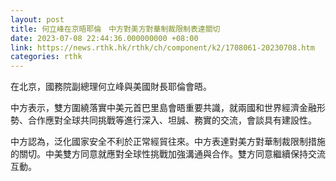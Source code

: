 ```yaml
---
layout: post
title: 何立峰在京晤耶倫　中方對美方對華制裁限制表達關切
date: 2023-07-08 22:44:36.000000000 +08:00
link: https://news.rthk.hk/rthk/ch/component/k2/1708061-20230708.htm
categories: rthk
---
```


在北京，國務院副總理何立峰與美國財長耶倫會晤。

中方表示，雙方圍繞落實中美元首巴里島會晤重要共識，就兩國和世界經濟金融形勢、合作應對全球共同挑戰等進行深入、坦誠、務實的交流，會談具有建設性。

中方認為，泛化國家安全不利於正常經貿往來。中方表達對美方對華制裁限制措施的關切。中美雙方同意就應對全球性挑戰加強溝通與合作。雙方同意繼續保持交流互動。
